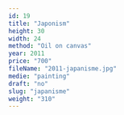 ```yaml
---
id: 19
title: "Japonism"
height: 30
width: 24
method: "Oil on canvas"
year: 2011
price: "700"
fileName: "2011-japanisme.jpg"
medie: "painting"
draft: "no"
slug: "japanisme"
weight: "310"
---
```

